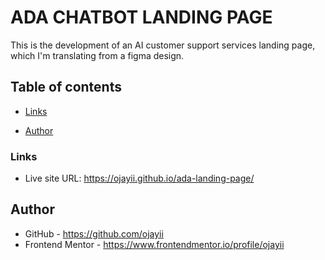 # ADA CHATBOT LANDING PAGE

This is the development of an AI customer support services landing page, which I'm translating from a figma design.

## Table of contents

- [Links](#links)
<!-- - [Built with](#built-with) -->
- [Author](#author)

### Links
- Live site URL: https://ojayii.github.io/ada-landing-page/
<!-- - Source URL: N/A -->

<!-- 
### Built with

- Semantic HTML5 markup
- SCSS
- Javascript
- Developer tools
- CSS clamp() function
- Mobile-first workflow
-->

## Author

- GitHub - https://github.com/ojayii
- Frontend Mentor - https://www.frontendmentor.io/profile/ojayii

